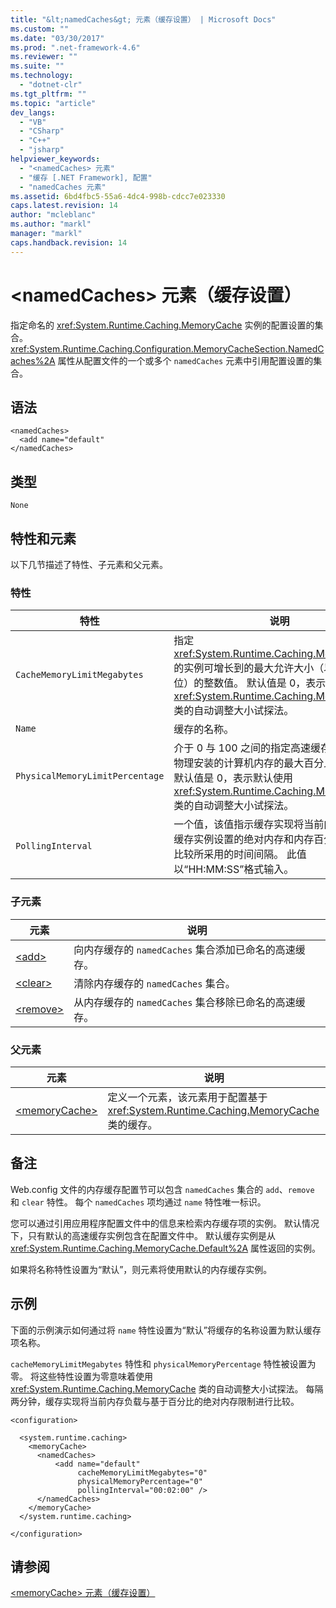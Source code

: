 ```yaml
---
title: "&lt;namedCaches&gt; 元素（缓存设置） | Microsoft Docs"
ms.custom: ""
ms.date: "03/30/2017"
ms.prod: ".net-framework-4.6"
ms.reviewer: ""
ms.suite: ""
ms.technology: 
  - "dotnet-clr"
ms.tgt_pltfrm: ""
ms.topic: "article"
dev_langs: 
  - "VB"
  - "CSharp"
  - "C++"
  - "jsharp"
helpviewer_keywords: 
  - "<namedCaches> 元素"
  - "缓存 [.NET Framework], 配置"
  - "namedCaches 元素"
ms.assetid: 6bd4fbc5-55a6-4dc4-998b-cdcc7e023330
caps.latest.revision: 14
author: "mcleblanc"
ms.author: "markl"
manager: "markl"
caps.handback.revision: 14
---
```

# &lt;namedCaches&gt; 元素（缓存设置）
指定命名的 <xref:System.Runtime.Caching.MemoryCache> 实例的配置设置的集合。  <xref:System.Runtime.Caching.Configuration.MemoryCacheSection.NamedCaches%2A> 属性从配置文件的一个或多个 `namedCaches` 元素中引用配置设置的集合。  
  
## 语法  
  
```  
<namedCaches>  
  <add name="default"   
</namedCaches>  
```  
  
## 类型  
 `None`  
  
## 特性和元素  
 以下几节描述了特性、子元素和父元素。  
  
### 特性  
  
|特性|说明|  
|--------|--------|  
|`CacheMemoryLimitMegabytes`|指定 <xref:System.Runtime.Caching.MemoryCache> 的实例可增长到的最大允许大小（以兆字节为单位）的整数值。  默认值是 0，表示默认使用 <xref:System.Runtime.Caching.MemoryCache> 类的自动调整大小试探法。|  
|`Name`|缓存的名称。|  
|`PhysicalMemoryLimitPercentage`|介于 0 与 100 之间的指定高速缓存可以使用的物理安装的计算机内存的最大百分比的整数值。  默认值是 0，表示默认使用 <xref:System.Runtime.Caching.MemoryCache> 类的自动调整大小试探法。|  
|`PollingInterval`|一个值，该值指示缓存实现将当前内存负载与为缓存实例设置的绝对内存和内存百分比限制进行比较所采用的时间间隔。  此值以“HH:MM:SS”格式输入。|  
  
### 子元素  
  
|元素|说明|  
|--------|--------|  
|[\<add\>](../../../../../docs/framework/configure-apps/file-schema/runtime/add-element-for-namedcaches.md)|向内存缓存的 `namedCaches` 集合添加已命名的高速缓存。|  
|[\<clear\>](../../../../../docs/framework/configure-apps/file-schema/runtime/clear-element-for-namedcaches.md)|清除内存缓存的 `namedCaches` 集合。|  
|[\<remove\>](../../../../../docs/framework/configure-apps/file-schema/runtime/remove-element-for-namedcaches.md)|从内存缓存的 `namedCaches` 集合移除已命名的高速缓存。|  
  
### 父元素  
  
|元素|说明|  
|--------|--------|  
|[\<memoryCache\>](../../../../../docs/framework/configure-apps/file-schema/runtime/memorycache-element-cache-settings.md)|定义一个元素，该元素用于配置基于 <xref:System.Runtime.Caching.MemoryCache> 类的缓存。|  
  
## 备注  
 Web.config 文件的内存缓存配置节可以包含 `namedCaches` 集合的 `add`、`remove` 和 `clear` 特性。  每个 `namedCaches` 项均通过 `name` 特性唯一标识。  
  
 您可以通过引用应用程序配置文件中的信息来检索内存缓存项的实例。  默认情况下，只有默认的高速缓存实例包含在配置文件中。  默认缓存实例是从 <xref:System.Runtime.Caching.MemoryCache.Default%2A> 属性返回的实例。  
  
 如果将名称特性设置为“默认”，则元素将使用默认的内存缓存实例。  
  
## 示例  
 下面的示例演示如何通过将 `name` 特性设置为“默认”将缓存的名称设置为默认缓存项名称。  
  
 `cacheMemoryLimitMegabytes` 特性和 `physicalMemoryPercentage` 特性被设置为零。  将这些特性设置为零意味着使用 <xref:System.Runtime.Caching.MemoryCache> 类的自动调整大小试探法。  每隔两分钟，缓存实现将当前内存负载与基于百分比的绝对内存限制进行比较。  
  
```  
<configuration>  
  
  <system.runtime.caching>  
    <memoryCache>  
      <namedCaches>  
          <add name="default"   
               cacheMemoryLimitMegabytes="0"   
               physicalMemoryPercentage="0"  
               pollingInterval="00:02:00" />  
      </namedCaches>  
    </memoryCache>  
  </system.runtime.caching>  
  
</configuration>  
```  
  
## 请参阅  
 [\<memoryCache\> 元素（缓存设置）](../../../../../docs/framework/configure-apps/file-schema/runtime/memorycache-element-cache-settings.md)